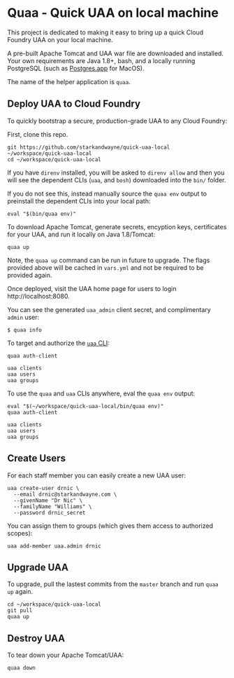 # Quaa - Quick UAA on local machine

This project is dedicated to making it easy to bring up a quick Cloud Foundry UAA on your local machine.

A pre-built Apache Tomcat and UAA war file are downloaded and installed. Your own requirements are Java 1.8+, bash, and a locally running PostgreSQL (such as [Postgres.app](https://postgresapp.com/) for MacOS).

The name of the helper application is `quaa`.

## Deploy UAA to Cloud Foundry

To quickly bootstrap a secure, production-grade UAA to any Cloud Foundry:

First, clone this repo.

```plain
git https://github.com/starkandwayne/quick-uaa-local ~/workspace/quick-uaa-local
cd ~/workspace/quick-uaa-local
```

If you have `direnv` installed, you will be asked to `direnv allow` and then you will see the dependent CLIs (`uaa`, and `bosh`) downloaded into the `bin/` folder.

If you do not see this, instead manually source the `quaa env` output to preinstall the dependent CLIs into your local path:

```plain
eval "$(bin/quaa env)"
```

To download Apache Tomcat, generate secrets, encyption keys, certificates for your UAA, and run it locally on Java 1.8/Tomcat:

```plain
quaa up
```

Note, the `quaa up` command can be run in future to upgrade. The flags provided above will be cached in `vars.yml` and not be required to be provided again.

Once deployed, visit the UAA home page for users to login http://localhost:8080.

You can see the generated `uaa_admin` client secret, and complimentary `admin` user:

```plain
$ quaa info
```

To target and authorize the [`uaa` CLI](https://github.com/cloudfoundry-incubator/uaa-cli):

```plain
quaa auth-client

uaa clients
uaa users
uaa groups
```

To use the `quaa` and `uaa` CLIs anywhere, eval the `quaa env` output:

```plain
eval "$(~/workspace/quick-uaa-local/bin/quaa env)"
quaa auth-client

uaa clients
uaa users
uaa groups
```


## Create Users

For each staff member you can easily create a new UAA user:

```plain
uaa create-user drnic \
  --email drnic@starkandwayne.com \
  --givenName "Dr Nic" \
  --familyName "Williams" \
  --password drnic_secret
```

You can assign them to groups (which gives them access to authorized scopes):

```plain
uaa add-member uaa.admin drnic
```

## Upgrade UAA

To upgrade, pull the lastest commits from the `master` branch and run `quaa up` again.

```plain
cd ~/workspace/quick-uaa-local
git pull
quaa up
```

## Destroy UAA

To tear down your Apache Tomcat/UAA:

```plain
quaa down
```